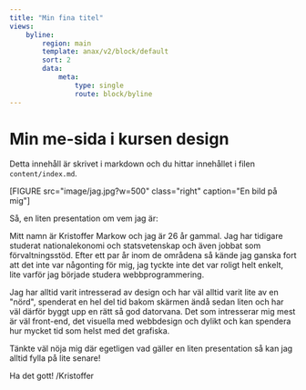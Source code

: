 ```yaml
---
title: "Min fina titel"
views:
    byline:
        region: main
        template: anax/v2/block/default
        sort: 2
        data:
            meta:
                type: single
                route: block/byline
---
```

Min me-sida i kursen design
=========================

Detta innehåll är skrivet i markdown och du hittar innehållet i filen `content/index.md`.

[FIGURE src="image/jag.jpg?w=500" class="right" caption="En bild på mig"]

Så, en liten presentation om vem jag är:

Mitt namn är Kristoffer Markow och jag är 26 år gammal. Jag har tidigare studerat nationalekonomi och statsvetenskap och även jobbat som förvaltningsstöd. Efter ett
par år inom de områdena så kände jag ganska fort att det inte var någonting för mig, jag tyckte inte det var roligt helt enkelt, lite varför jag började studera
webbprogrammering.

Jag har alltid varit intresserad av design och har väl alltid varit lite av en "nörd", spenderat en hel del tid bakom skärmen ändå sedan liten och har väl därför
byggt upp en rätt så god datorvana. Det som intresserar mig mest är väl front-end, det visuella med webbdesign och dylikt och kan spendera hur mycket tid som helst
med det grafiska.

Tänkte väl nöja mig där egetligen vad gäller en liten presentation så kan jag alltid fylla på lite senare!

Ha det gott!
/Kristoffer
